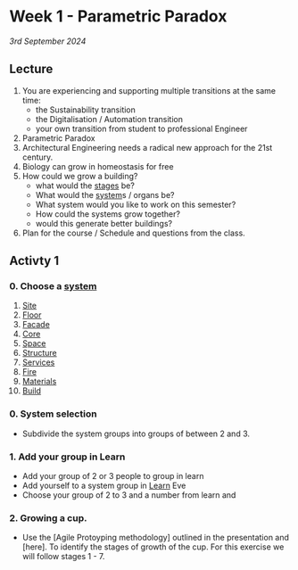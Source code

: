 # Week 1 - Parametric Paradox

*3rd September 2024*

## Lecture

1. You are experiencing and supporting multiple transitions at the same time:
   * the Sustainability transition
   * the Digitalisation / Automation transition
   * your own transition from student to professional Engineer
4. Parametric Paradox
5. Architectural Engineering needs a radical new approach for the 21st century.
6. Biology can grow in homeostasis for free
1. How could we grow a building?
    * what would the [stages] be?
    * What would the [system]s / organs be?
    * What system would you like to work on this semester?
    * How could the systems grow together?
    * would this generate better buildings?
1. Plan for the course / Schedule and questions from the class.

## Activty 1

### 0. Choose a [system]
1. [Site](/Agile/Systems/Site)
2. [Floor](/Agile/Systems/Floor)
1. [Facade](/Agile/Systems/Facade)
1. [Core](/Agile/Systems/Core)
2. [Space](/Agile/Systems/Space)
1. [Structure](/Agile/Systems/Structure)
1. [Services](/Agile/Systems/Services)
1. [Fire](/Agile/Systems/Fire)
1. [Materials](/Agile/Systems/Materials)
1. [Build](/Agile/Systems/Build)

### 0. System selection
* Subdivide the system groups into groups of between 2 and 3.

### 1. Add your group in Learn
* Add your group of 2 or 3 people to group in learn
* Add yourself to a system group in [Learn](https://learn.inside.dtu.dk/d2l/lms/group/group_list.d2l?ou=215386&categoryId=21009) Eve
* Choose your group of 2 to 3 and a number from learn and

### 2. Growing a cup.
* Use the [Agile Protoyping methodology] outlined in the presentation and [here]. To identify the stages of growth of the cup. For this exercise we will follow stages 1 - 7.



[system]: (/Agile/Systems)
[stages]: (/Agile/Stages)

[Space]: /Agile/Systems/Space
[Facade]: /Agile/Systems/Facade
[Core]: /Agile/Systems/Core
[Structure]: /Agile/Systems/Structure
[MEP]: /Agile/Systems/MEP
[Fire]: /Agile/Systems/Fire
[Materials]: /Agile/Systems/Materials

[Agile Prototyping Methodology]: /Agile/Methodology

<!--

### 8:00 – 8:30
* Watch introduction video individually - headphones :)
* Link to follow.
### 8:30 – 9:00 
* Kristian presentation
* Introduce session exercise.
* Everyone check their skylab visit group
### 9:00 - 9:30
* Group A and B walk to skylab.
* Group C and D do session exercise with Kristian in 127/014
### 9.30 – 10:00
* Kristian walk with group C and D to skylab
* Group A and B get their skylab introduction in Skylab. 
### 10:00 – 10:30
* Kristian meets group A and B at Skylab and walk with them back to 127/014
* Group C and D get their skylab introduction in Skylab. 
### 10:30 – 11:00
* Group A and B do session exercise with Kristian in 127/014
* Groups C and D walk back to 127/014 from Skylab
### 11:00 – 12:00
* All back in 127, Kristian helps class divide into groups based on their project interests
* Kristian talking with the groups (tutorials)


-->
